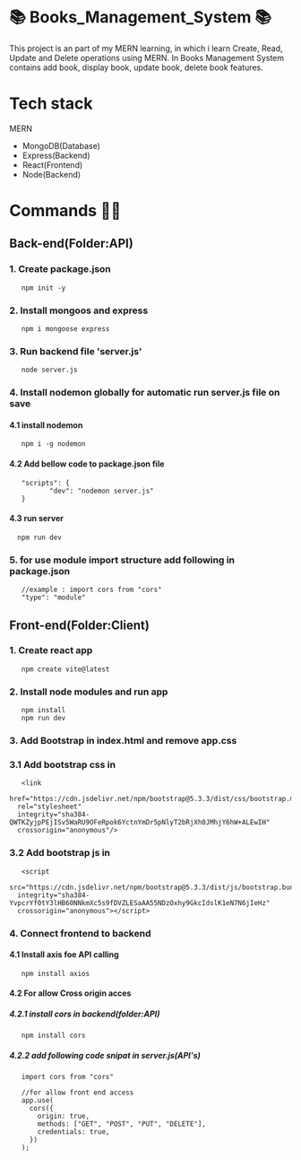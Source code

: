 # 📚 Books_Management_System 📚
This project is an part of my MERN learning, in which i learn Create, Read, Update and Delete operations using MERN. In Books Management System contains add book, display book, update book, delete book features.

# Tech stack
MERN
- MongoDB(Database)
- Express(Backend)
- React(Frontend)
- Node(Backend)

# Commands 👨‍🏫
## Back-end(Folder:API)
### 1. Create package.json
       npm init -y
### 2. Install mongoos and express 
       npm i mongoose express
### 3. Run backend file 'server.js'
       node server.js
### 4. Install nodemon globally for automatic run server.js file on save
#### 4.1 install nodemon 
       npm i -g nodemon
#### 4.2 Add bellow code to package.json file
       "scripts": {
              "dev": "nodemon server.js"
       }
#### 4.3 run server
      npm run dev

### 5. for use module import structure add following in package.json
       //example : import cors from "cors"
       "type": "module"

## Front-end(Folder:Client)
### 1. Create react app
       npm create vite@latest
### 2. Install node modules and run app
       npm install
       npm run dev
### 3. Add Bootstrap in index.html and remove app.css 
### 3.1 Add bootstrap css in <head>
       <link
      href="https://cdn.jsdelivr.net/npm/bootstrap@5.3.3/dist/css/bootstrap.min.css"
      rel="stylesheet"
      integrity="sha384-QWTKZyjpPEjISv5WaRU9OFeRpok6YctnYmDr5pNlyT2bRjXh0JMhjY6hW+ALEwIH"
      crossorigin="anonymous"/>
### 3.2 Add bootstrap js in <head>
       <script
      src="https://cdn.jsdelivr.net/npm/bootstrap@5.3.3/dist/js/bootstrap.bundle.min.js"
      integrity="sha384-YvpcrYf0tY3lHB60NNkmXc5s9fDVZLESaAA55NDzOxhy9GkcIdslK1eN7N6jIeHz"
      crossorigin="anonymous"></script>
### 4. Connect frontend to backend
#### 4.1 Install axis foe API calling 
       npm install axios
#### 4.2 For allow Cross origin acces
##### 4.2.1 install cors in backend(folder:API)
       npm install cors
##### 4.2.2 add following code snipat in server.js(API's)
       import cors from "cors"

       //for allow front end access
       app.use(
         cors({
           origin: true,
           methods: ["GET", "POST", "PUT", "DELETE"],
           credentials: true,
         })
       );


